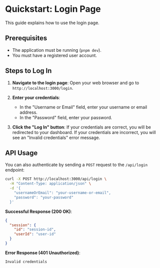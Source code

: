 # Quickstart: Login Page

This guide explains how to use the login page.

## Prerequisites

- The application must be running (`pnpm dev`).
- You must have a registered user account.

## Steps to Log In

1.  **Navigate to the login page**:
    Open your web browser and go to `http://localhost:3000/login`.

2.  **Enter your credentials**:
    - In the "Username or Email" field, enter your username or email address.
    - In the "Password" field, enter your password.

3.  **Click the "Log In" button**:
    If your credentials are correct, you will be redirected to your dashboard.
    If your credentials are incorrect, you will see an "Invalid credentials" error message.

## API Usage

You can also authenticate by sending a `POST` request to the `/api/login` endpoint:

```bash
curl -X POST http://localhost:3000/api/login \
  -H "Content-Type: application/json" \
  -d '{
    "usernameOrEmail": "your-username-or-email",
    "password": "your-password"
  }'
```

**Successful Response (200 OK)**:

```json
{
  "session": {
    "id": "session-id",
    "userId": "user-id"
  }
}
```

**Error Response (401 Unauthorized)**:

```
Invalid credentials
```
